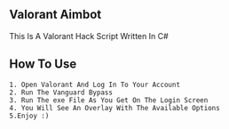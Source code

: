 ## Valorant Aimbot

This Is A Valorant Hack Script Written In C#

## How To Use
```
1. Open Valorant And Log In To Your Account 
2. Run The Vanguard Bypass
3. Run The exe File As You Get On The Login Screen
4. You Will See An Overlay With The Available Options
5.Enjoy :)

